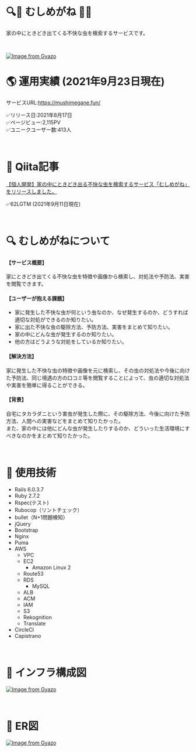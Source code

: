 # :mag::bug: むしめがね :bug::mag_right:
家の中にときどき出てくる不快な虫を検索するサービスです。

<br />

[![Image from Gyazo](https://i.gyazo.com/2c85b4c127e9ba9f1b89c05314311acd.jpg)](https://gyazo.com/2c85b4c127e9ba9f1b89c05314311acd)

# :earth_americas: 運用実績 (2021年9月23日現在) 
サービスURL:https://mushimegane.fun/  

✅リリース日:2021年8月17日  
✅ページビュー:2,115PV  
✅ユニークユーザー数:413人

<br />

# :green_book: Qiita記事
[【個人開発】家の中にときどき出る不快な虫を検索するサービス「むしめがね」をリリースしました。](https://qiita.com/kimorisan/items/84997591c7c2c897da18)

✅62LGTM (2021年9月11日現在) 

<br />

# :mag: むしめがねについて
#### 【サービス概要】
家にときどき出てくる不快な虫を特徴や画像から検索し、対処法や予防法、実害を閲覧できます。

#### 【ユーザーが抱える課題】
- 家に発生した不快な虫が何という虫なのか、なぜ発生するのか、どうすれば適切な対処ができるのか知りたい。
- 家に出た不快な虫の駆除方法、予防方法、実害をまとめて知りたい。
- 家の中にどんな虫が発生するのか知りたい。
- 他の方はどうような対処をしているか知りたい。

#### 【解決方法】
家に発生した不快な虫の特徴や画像を元に検索し、その虫の対処法や今後に向けた予防法、同じ境遇の方の口コミ等を閲覧することによって、虫の適切な対処法や実害を簡単に得ることができる。

#### 【背景】
自宅にタカラダニという害虫が発生した際に、その駆除方法、今後に向けた予防方法、人間への実害などをまとめて知りたかった。  
また、家の中には他にどんな虫が発生したりするのか、どういった生活環境にすべきなのかをまとめて知りたかった。

<br />

# :wrench: 使用技術
- Rails 6.0.3.7
- Ruby 2.7.2
- Rspec(テスト)
- Rubocop（リントチェック）
- bullet（N+1問題検知）
- jQuery
- Bootstrap
- Nginx
- Puma
- AWS
  - VPC
  - EC2
    - Amazon Linux 2 
  - Route53
  - RDS
    - MySQL 
  - ALB
  - ACM
  - IAM
  - S3
  - Rekognition
  - Translate
- CircleCI
- Capistrano

<br />

# :construction: インフラ構成図
[![Image from Gyazo](https://i.gyazo.com/c6f5c2113c264ed5704732bd87863e59.png)](https://gyazo.com/c6f5c2113c264ed5704732bd87863e59)

<br />

# :memo: ER図
[![Image from Gyazo](https://i.gyazo.com/9e73078ddad7580998c662bd7923b317.png)](https://gyazo.com/9e73078ddad7580998c662bd7923b317)
